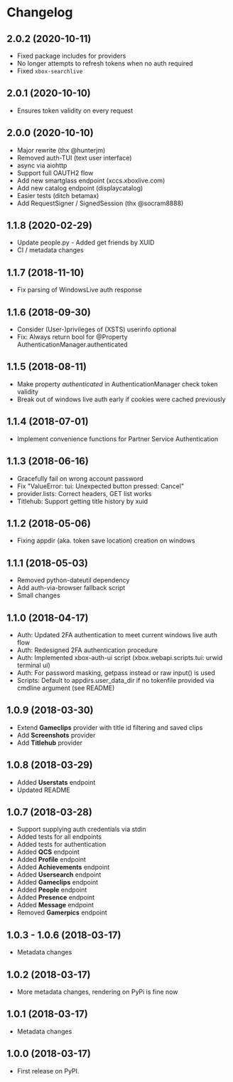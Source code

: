 # Changelog

## 2.0.2 (2020-10-11)

* Fixed package includes for providers
* No longer attempts to refresh tokens when no auth required
* Fixed `xbox-searchlive`

## 2.0.1 (2020-10-10)

* Ensures token validity on every request

## 2.0.0 (2020-10-10)

* Major rewrite (thx @hunterjm)
* Removed auth-TUI (text user interface)
* async via aiohttp
* Support full OAUTH2 flow
* Add new smartglass endpoint (xccs.xboxlive.com)
* Add new catalog endpoint (displaycatalog)
* Easier tests (ditch betamax)
* Add RequestSigner / SignedSession (thx @socram8888)

## 1.1.8 (2020-02-29)

* Update people.py - Added get friends by XUID
* CI / metadata changes

## 1.1.7 (2018-11-10)

* Fix parsing of WindowsLive auth response

## 1.1.6 (2018-09-30)

* Consider (User-)privileges of (XSTS) userinfo optional
* Fix: Always return bool for @Property AuthenticationManager.authenticated

## 1.1.5 (2018-08-11)

* Make property *authenticated* in AuthenticationManager check token validity
* Break out of windows live auth early if cookies were cached previously

## 1.1.4 (2018-07-01)

* Implement convenience functions for Partner Service Authentication

## 1.1.3 (2018-06-16)

* Gracefully fail on wrong account password
* Fix "ValueError: tui: Unexpected button pressed: Cancel"
* provider.lists: Correct headers, GET list works
* Titlehub: Support getting title history by xuid

## 1.1.2 (2018-05-06)

* Fixing appdir (aka. token save location) creation on windows

## 1.1.1 (2018-05-03)

* Removed python-dateutil dependency
* Add auth-via-browser fallback script
* Small changes

## 1.1.0 (2018-04-17)

* Auth: Updated 2FA authentication to meet current windows live auth flow
* Auth: Redesigned 2FA authentication procedure
* Auth: Implemented xbox-auth-ui script (xbox.webapi.scripts.tui: urwid terminal ui)
* Auth: For password masking, getpass instead or raw input() is used
* Scripts: Default to appdirs.user_data_dir if no tokenfile provided via cmdline argument (see README)

## 1.0.9 (2018-03-30)

* Extend **Gameclips** provider with title id filtering and saved clips
* Add **Screenshots** provider
* Add **Titlehub** provider

## 1.0.8 (2018-03-29)

* Added **Userstats** endpoint
* Updated README

## 1.0.7 (2018-03-28)

* Support supplying auth credentials via stdin
* Added tests for all endpoints
* Added tests for authentication
* Added **QCS** endpoint
* Added **Profile** endpoint
* Added **Achievements** endpoint
* Added **Usersearch** endpoint
* Added **Gameclips** endpoint
* Added **People** endpoint
* Added **Presence** endpoint
* Added **Message** endpoint
* Removed **Gamerpics** endpoint

## 1.0.3 - 1.0.6 (2018-03-17)

* Metadata changes

## 1.0.2 (2018-03-17)

* More metadata changes, rendering on PyPi is fine now

## 1.0.1 (2018-03-17)

* Metadata changes

## 1.0.0 (2018-03-17)

* First release on PyPI.
